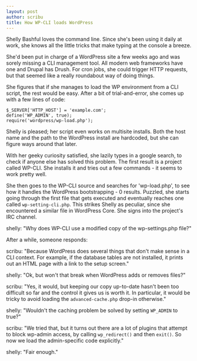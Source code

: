 ```yaml
---
layout: post
author: scribu
title: How WP-CLI loads WordPress
---
```

Shelly Bashful loves the command line. Since she's been using it daily at work, she knows all the little tricks that make typing at the console a breeze.

She'd been put in charge of a WordPress site a few weeks ago and was sorely missing a CLI management tool. All modern web frameworks have one and Drupal has Drush. For cron jobs, she could trigger HTTP requests, but that seemed like a really roundabout way of doing things.

She figures that if she manages to load the WP environment from a CLI script, the rest would be easy. After a bit of trial-and-error, she comes up with a few lines of code:

	$_SERVER['HTTP_HOST'] = 'example.com';
	define('WP_ADMIN', true);
	require('wordpress/wp-load.php');

Shelly is pleased; her script even works on multisite installs. Both the host name and the path to the WordPress install are hardcoded, but she can figure ways around that later.

With her geeky curiosity satisfied, she lazily types in a google search, to check if anyone else has solved this problem. The first result is a project called WP-CLI. She installs it and tries out a few commands - it seems to work pretty well.

She then goes to the WP-CLI source and searches for 'wp-load.php', to see how it handles the WordPress bootstrapping - 0 results. Puzzled, she starts going through the first file that gets executed and eventually reaches one called `wp-setting-cli.php`. This strikes Shelly as peculiar, since she encountered a similar file in WordPress Core. She signs into the project's IRC channel.

shelly: "Why does WP-CLI use a modified copy of the wp-settings.php file?"

After a while, someone responds:

scribu: "Because WordPress does several things that don't make sense in a CLI context. For example, if the database tables are not installed, it prints out an HTML page with a link to the setup screen."

shelly: "Ok, but won't that break when WordPress adds or removes files?"

scribu: "Yes, it would, but keeping our copy up-to-date hasn't been too difficult so far and the control it gives us is worth it. In particular, it would be tricky to avoid loading the `advanced-cache.php` drop-in otherwise."

shelly: "Wouldn't the caching problem be solved by setting `WP_ADMIN` to true?"

scribu: "We tried that, but it turns out there are a lot of plugins that attempt to block wp-admin access, by calling `wp_redirect()` and then `exit()`. So now we load the admin-specific code explicitly."

shelly: "Fair enough."
